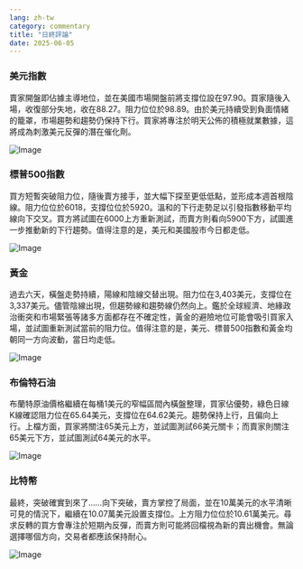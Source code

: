 ```yaml
---
lang: zh-tw
category: commentary
title: "日終評論"
date: 2025-06-05
---
```


### 美元指數

賣家開盤即佔據主導地位，並在美國市場開盤前將支撐位設在97.90。買家隨後入場，收復部分失地，收在88.27。阻力位位於98.89。由於美元持續受到負面情緒的籠罩，市場趨勢和趨勢仍保持下行。買家將專注於明天公佈的積極就業數據，這將成為刺激美元反彈的潛在催化劑。

![Image](https://markleighedu.github.io/img/Jun-2025/05-Jun-2025/usdindex.jpg)

### 標普500指數

買方短暫突破阻力位，隨後賣方接手，並大幅下探至更低低點，並形成本週首根陰線。阻力位位於6018，支撐位位於5920。溫和的下行走勢足以引發指數移動平均線向下交叉。買方將試圖在6000上方重新測試，而賣方則看向5900下方，試圖進一步推動新的下行趨勢。值得注意的是，美元和美國股市今日都走低。

![Image](https://markleighedu.github.io/img/Jun-2025/05-Jun-2025/sp500.jpg)

### 黃金

過去六天，橫盤走勢持續，陽線和陰線交替出現。阻力位在3,403美元，支撐位在3,337美元。儘管陰線出現，但趨勢線和趨勢線仍然向上。鑑於全球經濟、地緣政治衝突和市場緊張等諸多方面都存在不確定性，黃金的避險地位可能會吸引買家入場，並試圖重新測試當前的阻力位。值得注意的是，美元、標普500指數和黃金均朝同一方向波動，當日均走低。

![Image](https://markleighedu.github.io/img/Jun-2025/05-Jun-2025/gold.jpg)

### 布倫特石油

布蘭特原油價格繼續在每桶1美元的窄幅區間內橫盤整理，買家佔優勢，綠色日線K線確認阻力位在65.64美元，支撐位在64.62美元。趨勢保持上行，且偏向上行。上檔方面，買家將關注65美元上方，並試圖測試66美元關卡；而賣家則關注65美元下方，並試圖測試64美元的水平。

![Image](https://markleighedu.github.io/img/Jun-2025/05-Jun-2025/brentoil.jpg)

### 比特幣

最終，突破確實到來了……向下突破，賣方掌控了局面，並在10萬美元的水平清晰可見的情況下，繼續在10.07萬美元設置支撐位。上方阻力位位於10.61萬美元。尋求反轉的買方會專注於短期內反彈，而賣方則可能將回檔視為新的賣出機會。無論選擇哪個方向，交易者都應該保持耐心。

![Image](https://markleighedu.github.io/img/Jun-2025/05-Jun-2025/bitcoin.jpg)

